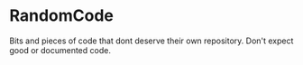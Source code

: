 # RandomCode
Bits and pieces of code that dont deserve their own repository.
Don't expect good or documented code.
